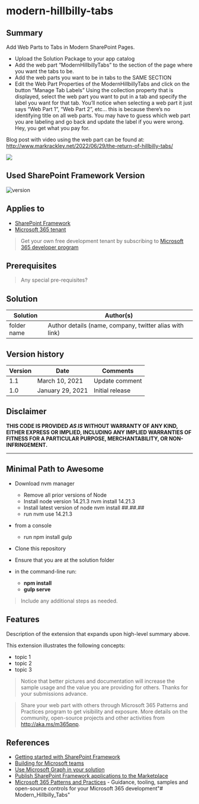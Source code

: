 # modern-hillbilly-tabs

## Summary

Add Web Parts to Tabs in Modern SharePoint Pages. 

- Upload the Solution Package to your app catalog
- Add the web part “ModernHillbillyTabs” to the section of the page where you want the tabs to be.
- Add the web parts you want to be in tabs to the SAME SECTION
- Edit the Web Part Properties of the ModernHillbillyTabs and click on the button “Manage Tab Labels”
Using the collection property that is displayed, select the web part you want to put in a tab and specify the label you want for that tab. You’ll notice when selecting a web part it just says “Web Part 1”, “Web Part 2”, etc… this is because there’s no identifying title on all web parts. You may have to guess which web part you are labeling and go back and update the label if you were wrong. Hey, you get what you pay for.

Blog post with video using the web part can be found at:  http://www.markrackley.net/2022/06/29/the-return-of-hillbilly-tabs/

<img src="https://media3.giphy.com/media/UQLQedbQRiCxmVYJoL/giphy.gif?cid=790b76119245e8e57530f323c5f2f6dfc2bc0da5bba02e9a&rid=giphy.gif&ct=g"></img>

## Used SharePoint Framework Version

![version](https://img.shields.io/badge/version-1.13-green.svg)

## Applies to

- [SharePoint Framework](https://aka.ms/spfx)
- [Microsoft 365 tenant](https://docs.microsoft.com/en-us/sharepoint/dev/spfx/set-up-your-developer-tenant)

> Get your own free development tenant by subscribing to [Microsoft 365 developer program](http://aka.ms/o365devprogram)

## Prerequisites

> Any special pre-requisites?

## Solution

Solution|Author(s)
--------|---------
folder name | Author details (name, company, twitter alias with link)

## Version history

Version|Date|Comments
-------|----|--------
1.1|March 10, 2021|Update comment
1.0|January 29, 2021|Initial release

## Disclaimer

**THIS CODE IS PROVIDED *AS IS* WITHOUT WARRANTY OF ANY KIND, EITHER EXPRESS OR IMPLIED, INCLUDING ANY IMPLIED WARRANTIES OF FITNESS FOR A PARTICULAR PURPOSE, MERCHANTABILITY, OR NON-INFRINGEMENT.**

---

## Minimal Path to Awesome

- Download nvm manager
  - Remove all prior versions of Node
  - Install node version 14.21.3   nvm install 14.21.3
  - Install latest version of node  nvm install ##.##.##
  - run nvm use 14.21.3
- from a console
  - run npm install gulp

- Clone this repository
- Ensure that you are at the solution folder
- in the command-line run:
  - **npm install**
  - **gulp serve**

> Include any additional steps as needed.

## Features

Description of the extension that expands upon high-level summary above.

This extension illustrates the following concepts:

- topic 1
- topic 2
- topic 3

> Notice that better pictures and documentation will increase the sample usage and the value you are providing for others. Thanks for your submissions advance.

> Share your web part with others through Microsoft 365 Patterns and Practices program to get visibility and exposure. More details on the community, open-source projects and other activities from http://aka.ms/m365pnp.

## References

- [Getting started with SharePoint Framework](https://docs.microsoft.com/en-us/sharepoint/dev/spfx/set-up-your-developer-tenant)
- [Building for Microsoft teams](https://docs.microsoft.com/en-us/sharepoint/dev/spfx/build-for-teams-overview)
- [Use Microsoft Graph in your solution](https://docs.microsoft.com/en-us/sharepoint/dev/spfx/web-parts/get-started/using-microsoft-graph-apis)
- [Publish SharePoint Framework applications to the Marketplace](https://docs.microsoft.com/en-us/sharepoint/dev/spfx/publish-to-marketplace-overview)
- [Microsoft 365 Patterns and Practices](https://aka.ms/m365pnp) - Guidance, tooling, samples and open-source controls for your Microsoft 365 development"# Modern_Hillbilly_Tabs" 
